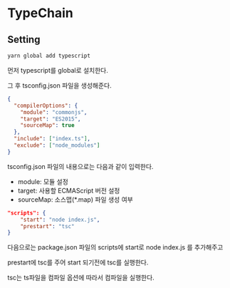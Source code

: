 # TypeChain

## Setting

```zsh
yarn global add typescript
```

먼저 typescript를 global로 설치한다.

그 후 tsconfig.json 파일을 생성해준다.

```json
{
  "compilerOptions": {
    "module": "commonjs",
    "target": "ES2015",
    "sourceMap": true
  },
  "include": ["index.ts"],
  "exclude": ["node_modules"]
}
```

tsconfig.json 파일의 내용으로는 다음과 같이 입력한다.

- module: 모듈 설정
- target: 사용할 ECMAScript 버전 설정
- sourceMap: 소스맵(\*.map) 파일 생성 여부

```json
"scripts": {
    "start": "node index.js",
    "prestart": "tsc"
}
```

다음으로는 package.json 파일의 scripts에 start로 node index.js 를 추가해주고

prestart에 tsc를 주어 start 되기전에 tsc를 실행한다.

tsc는 ts파일을 컴파일 옵션에 따라서 컴파일을 실행한다.
